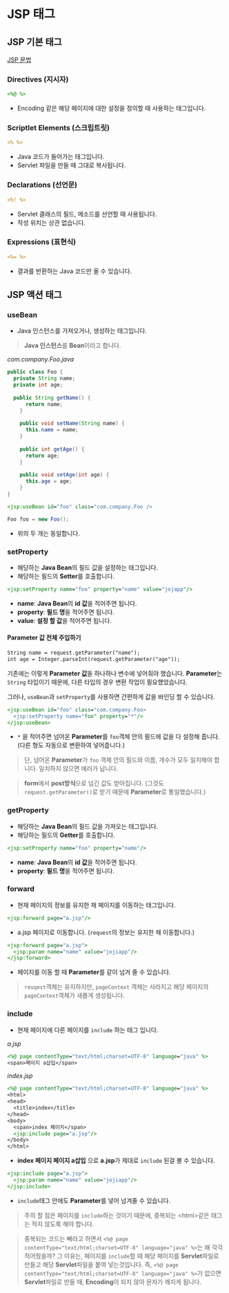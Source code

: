 # JSP 태그

## JSP 기본 태그

[JSP 문법](https://atoz-develop.tistory.com/entry/JSP-%EA%B8%B0%EB%B3%B8-%EB%AC%B8%EB%B2%95-%EC%B4%9D-%EC%A0%95%EB%A6%AC-%ED%85%9C%ED%94%8C%EB%A6%BF-%EB%8D%B0%EC%9D%B4%ED%84%B0-JSP-%EC%A0%84%EC%9A%A9-%ED%83%9C%EA%B7%B8-%EB%82%B4%EC%9E%A5-%EA%B0%9D%EC%B2%B4)

### Directives (지시자)

```jsp
<%@ %>
```

- Encoding 같은 해당 페이지에 대한 설정을 정의할 때 사용하는 태그입니다.

### Scriptlet Elements (스크립트릿)

```jsp
<% %>
```

- Java 코드가 들어가는 태그입니다.
- Servlet 파일을 만들 때 그대로 복사됩니다.

### Declarations (선언문)

```jsp
<%! %>
```

- Servlet 클래스의 필드, 메소드를 선언할 때 사용됩니다.
- 작성 위치는 상관 없습니다.

### Expressions (표현식)

```jsp
<%= %>
```

- 결과를 반환하는 Java 코드만 올 수 있습니다.

## JSP 액션 태그

### useBean

- Java 인스턴스를 가져오거나, 생성하는 태그입니다.

> **Java 인스턴스**를 **Bean**이라고 합니다.

*com.company.Foo.java*
```java
public class Foo {
  private String name;
  private int age;
  
  public String getName() {
      return name;
    }
  
    public void setName(String name) {
      this.name = name;
    }
  
    public int getAge() {
      return age;
    }
  
    public void setAge(int age) {
      this.age = age;
    }
}
```

```jsp
<jsp:useBean id="foo" class="com.company.Foo />
```

```java
Foo foo = new Foo();
```

- 위의 두 개는 동일합니다.

### setProperty

- 해당하는 **Java Bean**의 필드 값을 설정하는 태그입니다.
- 해당하는 필드의 **Setter**를 호출합니다.

```jsp
<jsp:setProperty name="foo" property="name" value="jojapp"/>
```

- **name**: **Java Bean**의 **id 값**을 적어주면 됩니다.
- **property**: **필드 명**을 적어주면 됩니다.
- **value**: **설정 할 값**을 적어주면 됩니다.

#### Parameter 값 전체 주입하기

```jsp
String name = request.getParameter("name");
int age = Integer.parseInt(request.getParameter("age"));
```

기존에는 이렇게 **Parameter 값**을 하나하나 변수에 넣어줘야 했습니다.
**Parameter**는 `String` 타입이기 때문에, 다른 타입의 경우 변환 작업이 필요헀었습니다.

그러나, `useBean`과 `setProperty`를 사용하면 간편하게 값을 바인딩 할 수 있습니다. 

```jsp
<jsp:useBean id="foo" class="com.company.Foo>
  <jsp:setProperty name="foo" property="*"/>
</jsp:useBean>
```

- `*` 을 적어주면 넘어온 **Parameter**를 `foo`객체 안의 필드에 값을 다 설정해 줍니다. (다른 형도 자동으로 변환하여 넣어줍니다.)

> 단, 넘어온 **Parameter**가 `foo` 객체 안의 필드와 이름, 개수가 모두 일치해야 합니다. 일치하지 않으면 에러가 납니다.

> **form**에서 **post방식**으로 넘긴 값도 받아집니다. (그것도 `request.getParameter()`로 받기 때문에 **Parameter**로 통일했습니다.)

### getProperty

- 해당하는 **Java Bean**의 필드 값을 가져오는 태그입니다.
- 해당하는 필드의 **Getter**를 호출합니다.

```jsp
<jsp:setProperty name="foo" property="name"/>
```

- **name**: **Java Bean**의 **id 값**을 적어주면 됩니다.
- **property**: **필드 명**을 적어주면 됩니다.

### forward

- 현재 페이지의 정보를 유지한 채 페이지를 이동하는 태그입니다.

```jsp
<jsp:forward page="a.jsp"/>
```

- a.jsp 페이지로 이동합니다. (`request`의 정보는 유지한 채 이동합니다.)

```jsp
<jsp:forward page="a.jsp">
  <jsp:param name="name" value="jojiapp"/>
</jsp:forward>
```

- 페이지를 이동 할 때 **Parameter**를 같이 넘겨 줄 수 있습니다.

> `reuqest`객체는 유지하지만, `pageContext` 객체는 사라지고 해당 페이지의 `pageContext`객체가 새롭게 생성됩니다.

### include

- 현재 페이지에 다른 페이지를 `include` 하는 태그 입니다.

*a.jsp*
```jsp
<%@ page contentType="text/html;charset=UTF-8" language="java" %>
<span>페이지 a삽입</span>
```

*index.jsp*
```jsp
<%@ page contentType="text/html;charset=UTF-8" language="java" %>
<html>
<head>
  <title>index</title>
</head>
<body>
  <span>index 페이지</span>
  <jsp:include page="a.jsp"/>
</body>
</html>
```

- **index 페이지 페이지 a삽입** 으로 **a.jsp**가 제대로 `include` 된걸 볼 수 있습니다.

```jsp
<jsp:include page="a.jsp">
  <jsp:param name="name" value="jojiapp"/>
</jsp:include>
```

- `include`태그 안에도 **Parameter**를 넣어 넘겨줄 수 있습니다.

> 주의 할 점은 페이지를 `include`하는 것이기 때문에, 중복되는 \<html\>같은 태그는 적지 않도록 해야 합니다.

> 중복되는 코드는 빼라고 하면서 `<%@ page contentType="text/html;charset=UTF-8" language="java" %>`는 왜 각각 적어줬을까?
> 그 이유는, 페이지를 `include`할 때 해당 페이지를 **Servlet**파일로 만들고 해당 **Servlet**파일을 붙여 넣는것입니다.
> 즉, `<%@ page contentType="text/html;charset=UTF-8" language="java" %>`가 없으면 **Servlet**파일로 만들 때, **Encoding**이 되지 않아 문자가 깨지게 됩니다.

